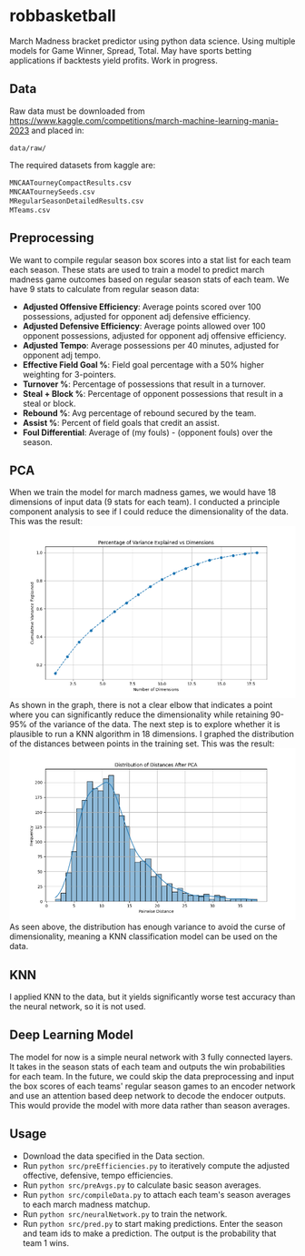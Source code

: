 # robbasketball
March Madness bracket predictor using python data science. Using multiple models for Game Winner, Spread, Total. May have sports betting applications if backtests yield profits. Work in progress.

## Data
Raw data must be downloaded from https://www.kaggle.com/competitions/march-machine-learning-mania-2023 and placed in:
```
data/raw/
```
The required datasets from kaggle are:
```
MNCAATourneyCompactResults.csv
MNCAATourneySeeds.csv
MRegularSeasonDetailedResults.csv
MTeams.csv
```

## Preprocessing
We want to compile regular season box scores into a stat list for each team each season. These stats are used to train a model to predict march madness game outcomes based on regular season stats of each team. We have 9 stats to calculate from regular season data:
* **Adjusted Offensive Efficiency**: Average points scored over 100 possessions, adjusted for opponent adj defensive efficiency.
* **Adjusted Defensive Efficiency**: Average points allowed over 100 opponent possessions, adjusted for opponent adj offensive efficiency.
* **Adjusted Tempo**: Average possessions per 40 minutes, adjusted for opponent adj tempo.
* **Effective Field Goal %**: Field goal percentage with a 50% higher weighting for 3-pointers.
* **Turnover %**: Percentage of possessions that result in a turnover.
* **Steal + Block %**: Percentage of opponent possessions that result in a steal or block.
* **Rebound %**: Avg percentage of rebound secured by the team.
* **Assist %**: Percent of field goals that credit an assist.
* **Foul Differential**: Average of (my fouls) - (opponent fouls) over the season.

## PCA
When we train the model for march madness games, we would have 18 dimensions of input data (9 stats for each team). I conducted a principle component analysis to see if I could reduce the dimensionality of the data. This was the result:
![](/docs/pca.png)
As shown in the graph, there is not a clear elbow that indicates a point where you can significantly reduce the dimensionality while retaining 90-95% of the variance of the data. The next step is to explore whether it is plausible to run a KNN algorithm in 18 dimensions. I graphed the distribution of the distances between points in the training set. This was the result:
![](/docs/dimensionality.png)
As seen above, the distribution has enough variance to avoid the curse of dimensionality, meaning a KNN classification model can be used on the data.

## KNN
I applied KNN to the data, but it yields significantly worse test accuracy than the neural network, so it is not used.

## Deep Learning Model
The model for now is a simple neural network with 3 fully connected layers. It takes in the season stats of each team and outputs the win probabilities for each team. In the future, we could skip the data preprocessing and input the box scores of each teams' regular season games to an encoder network and use an attention based deep network to decode the endocer outputs. This would provide the model with more data rather than season averages.

## Usage
- Download the data specified in the Data section.
- Run `python src/preEfficiencies.py` to iteratively compute the adjusted offective, defensive, tempo efficiencies.
- Run `python src/preAvgs.py` to calculate basic season averages.
- Run `python src/compileData.py` to attach each team's season averages to each march madness matchup.
- Run `python src/neuralNetwork.py` to train the network.
- Run `python src/pred.py` to start making predictions. Enter the season and team ids to make a prediction. The output is the probability that team 1 wins.